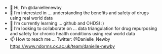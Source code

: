 - 👋 Hi, I’m @daniellenewby
- 👀 I’m interested in ... understanding the benefits and safety of drugs using real world data
- 🌱 I’m currently learning ... github and OHDSI :)
- 💞️ I’m looking to collaborate on ... data triangulation for drug repurposing and safety for chronic health conditions using real world data
- 📫 How to reach me ... Twitter: @Danielle_Newby https://www.ndorms.ox.ac.uk/team/danielle-newby

<!---
daniellenewby/daniellenewby is a ✨ special ✨ repository because its `README.md` (this file) appears on your GitHub profile.
You can click the Preview link to take a look at your changes.
--->
